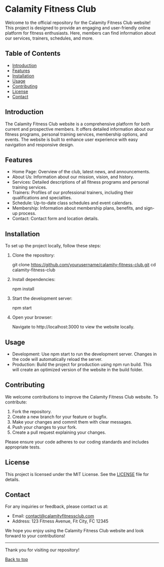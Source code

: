 # Calamity Fitness Club

Welcome to the official repository for the Calamity Fitness Club website! This project is designed to provide an engaging and user-friendly online platform for fitness enthusiasts. Here, members can find information about our services, trainers, schedules, and more.

## Table of Contents

- [Introduction](#introduction)
- [Features](#features)
- [Installation](#installation)
- [Usage](#usage)
- [Contributing](#contributing)
- [License](#license)
- [Contact](#contact)

## Introduction

The Calamity Fitness Club website is a comprehensive platform for both current and prospective members. It offers detailed information about our fitness programs, personal training services, membership options, and events. The website is built to enhance user experience with easy navigation and responsive design.

## Features

- Home Page: Overview of the club, latest news, and announcements.
- About Us: Information about our mission, vision, and history.
- Services: Detailed descriptions of all fitness programs and personal training services.
- Trainers: Profiles of our professional trainers, including their qualifications and specialties.
- Schedule: Up-to-date class schedules and event calendars.
- Membership: Information about membership plans, benefits, and sign-up process.
- Contact: Contact form and location details.

## Installation

To set up the project locally, follow these steps:

1. Clone the repository:

   
    git clone https://github.com/yourusername/calamity-fitness-club.git
    cd calamity-fitness-club
    
2. Install dependencies:

   
    npm install
    
3. Start the development server:

   
    npm start
    
4. Open your browser:

    Navigate to http://localhost:3000 to view the website locally.

## Usage

- Development: Use npm start to run the development server. Changes in the code will automatically reload the server.
- Production: Build the project for production using npm run build. This will create an optimized version of the website in the build folder.

## Contributing

We welcome contributions to improve the Calamity Fitness Club website. To contribute:

1. Fork the repository.
2. Create a new branch for your feature or bugfix.
3. Make your changes and commit them with clear messages.
4. Push your changes to your fork.
5. Create a pull request explaining your changes.

Please ensure your code adheres to our coding standards and includes appropriate tests.

## License

This project is licensed under the MIT License. See the [LICENSE](LICENSE) file for details.

## Contact

For any inquiries or feedback, please contact us at:

- Email: contact@calamityfitnessclub.com
- Address: 123 Fitness Avenue, Fit City, FC 12345

We hope you enjoy using the Calamity Fitness Club website and look forward to your contributions!

---

Thank you for visiting our repository!

[Back to top](#calamity-fitness-club)

